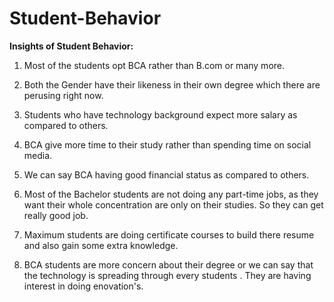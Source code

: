 # Student-Behavior

****Insights of Student Behavior:****

1. Most of the students opt BCA rather than B.com or many more.

2. Both the Gender have their likeness in their own degree which there are perusing right now.

3. Students who have technology background expect more salary as compared to others.

4. BCA give more time to their study rather than spending time on social media.

5. We can say BCA having good financial status as compared to others.

6. Most of the Bachelor students are not doing any part-time jobs, as they want their whole concentration are only on their studies. So they can get really good job.

7. Maximum students  are doing  certificate courses to build there resume and also gain some extra knowledge.

8. BCA students are more concern about their degree or we can say that the technology is spreading through every students . They are having interest in doing enovation's.
